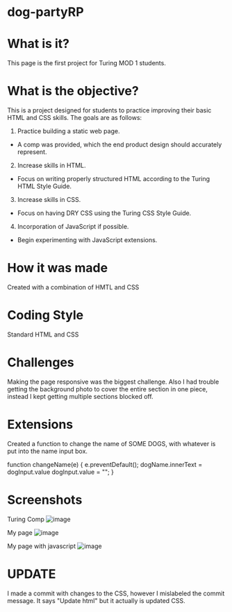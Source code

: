 # dog-partyRP

# What is it?

This page is the first project for Turing MOD 1 students.

# What is the objective?

This is a project designed for students to practice improving their basic HTML and CSS skills. The goals are as follows:

1. Practice building a static web page.
* A comp was provided, which the end product design should accurately represent.

2. Increase skills in HTML.
* Focus on writing properly structured HTML according to the Turing HTML Style Guide.

3. Increase skills in CSS.
* Focus on having DRY CSS using the Turing CSS Style Guide.

4. Incorporation of JavaScript if possible.
* Begin experimenting with JavaScript extensions.

# How it was made

Created with a combination of HMTL and CSS

# Coding Style

Standard HTML and CSS

# Challenges

Making the page responsive was the biggest challenge.
Also I had trouble getting the background photo to cover the entire section in one piece, instead I kept getting multiple sections blocked off.

# Extensions

Created a function to change the name of SOME DOGS, with whatever is put into the name input box.

function changeName(e) {
  e.preventDefault();
  dogName.innerText = dogInput.value
  dogInput.value = "";
}

# Screenshots

Turing Comp
![image](https://user-images.githubusercontent.com/43790434/51804806-7a717880-2222-11e9-8507-cf92c18a5614.png)

My page
![image](https://user-images.githubusercontent.com/43790434/51804836-aee53480-2222-11e9-9ae9-fdb399a4b6a0.png)

My page with javascript
![image](https://user-images.githubusercontent.com/43790434/51804847-c6242200-2222-11e9-98f6-63cf74cc406e.png)

 # UPDATE
 
 I made a commit with changes to the CSS, however I mislabeled the commit message. It says "Update html" but it actually is updated CSS.
